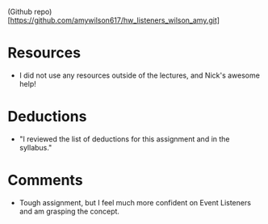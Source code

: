 
(Github repo)[https://github.com/amywilson617/hw_listeners_wilson_amy.git]
# Resources
* I did not use any resources outside of the lectures, and Nick's awesome help!

# Deductions
* "I reviewed the list of deductions for this assignment and in the syllabus."

# Comments
* Tough assignment, but I feel much more confident on Event Listeners and am grasping the concept.
